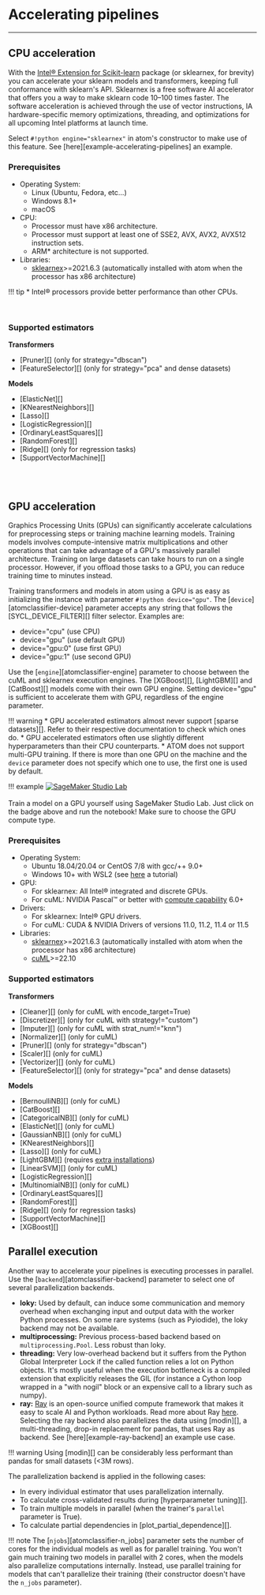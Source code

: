# Accelerating pipelines
------------------------

## CPU acceleration

With the [Intel® Extension for Scikit-learn](https://intel.github.io/scikit-learn-intelex/index.html)
package (or sklearnex, for brevity) you can accelerate your sklearn
models and transformers, keeping full conformance with sklearn's API.
Sklearnex is a free software AI accelerator that offers you a way to
make sklearn code 10–100 times faster. The software acceleration is
achieved through the use of vector instructions, IA hardware-specific
memory optimizations, threading, and optimizations for all upcoming
Intel platforms at launch time.

Select `#!python engine="sklearnex"` in atom's constructor to make use
of this feature. See [here][example-accelerating-pipelines] an example.

### Prerequisites

* Operating System:
    - Linux (Ubuntu, Fedora, etc...)
    - Windows 8.1+
    - macOS
* CPU:
    - Processor must have x86 architecture.
    - Processor must support at least one of SSE2, AVX, AVX2, AVX512 instruction sets.
    - ARM* architecture is not supported.
* Libraries:
    - [sklearnex](https://intel.github.io/scikit-learn-intelex/index.html)>=2021.6.3 (automatically installed with atom when the processor has x86 architecture)

!!! tip
    * Intel® processors provide better performance than other CPUs.

<br>

### Supported estimators

**Transformers**

* [Pruner][] (only for strategy="dbscan")
* [FeatureSelector][] (only for strategy="pca" and dense datasets)

**Models**

* [ElasticNet][]
* [KNearestNeighbors][]
* [Lasso][]
* [LogisticRegression][]
* [OrdinaryLeastSquares][]
* [RandomForest][]
* [Ridge][] (only for regression tasks)
* [SupportVectorMachine][]


<br><br>

## GPU acceleration

Graphics Processing Units (GPUs) can significantly accelerate
calculations for preprocessing steps or training machine learning
models. Training models involves compute-intensive matrix
multiplications and other operations that can take advantage of a
GPU's massively parallel architecture. Training on large datasets can
take hours to run on a single processor. However, if you offload those
tasks to a GPU, you can reduce training time to minutes instead.

Training transformers and models in atom using a GPU is as easy as
initializing the instance with parameter `#!python device="gpu"`. The
[`device`][atomclassifier-device] parameter accepts any string that
follows the [SYCL_DEVICE_FILTER][] filter selector. Examples are:

* device="cpu" (use CPU)
* device="gpu" (use default GPU)
* device="gpu:0" (use first GPU)
* device="gpu:1" (use second GPU)

Use the [`engine`][atomclassifier-engine] parameter to choose between the
cuML and sklearnex execution engines. The [XGBoost][], [LightGBM][] and
[CatBoost][] models come with their own GPU engine. Setting device="gpu"
is sufficient to accelerate them with GPU, regardless of the engine parameter.

!!! warning
    * GPU accelerated estimators almost never support [sparse datasets][].
      Refer to their respective documentation to check which ones do.
    * GPU accelerated estimators often use slightly different hyperparameters
      than their CPU counterparts.
    * ATOM does not support multi-GPU training. If there is more than one
      GPU on the machine and the `device` parameter does not specify which
      one to use, the first one is used by default.

!!! example
    [![SageMaker Studio Lab](https://studiolab.sagemaker.aws/studiolab.svg)](https://studiolab.sagemaker.aws/import/github/tvdboom/ATOM/blob/master/examples/accelerating_cuml.ipynb)<br><br>
    Train a model on a GPU yourself using SageMaker Studio Lab. Just click on
    the badge above and run the notebook! Make sure to choose the GPU compute
    type.


### Prerequisites

* Operating System:
    - Ubuntu 18.04/20.04 or CentOS 7/8 with gcc/++ 9.0+
    - Windows 10+ with WSL2 (see [here](https://developer.nvidia.com/blog/run-rapids-on-microsoft-windows-10-using-wsl-2-the-windows-subsystem-for-linux/) a tutorial)
* GPU: 
    - For sklearnex: All Intel® integrated and discrete GPUs.
    - For cuML: NVIDIA Pascal™ or better with [compute capability](https://developer.nvidia.com/cuda-gpus) 6.0+
* Drivers:
    - For sklearnex: Intel® GPU drivers.
    - For cuML: CUDA & NVIDIA Drivers of versions 11.0, 11.2, 11.4 or 11.5
* Libraries:
    - [sklearnex](https://intel.github.io/scikit-learn-intelex/index.html)>=2021.6.3 (automatically installed with atom when the processor has x86 architecture)
    - [cuML](https://docs.rapids.ai/api/cuml/stable/)>=22.10

### Supported estimators

**Transformers**

* [Cleaner][] (only for cuML with encode_target=True)
* [Discretizer][] (only for cuML with strategy!="custom")
* [Imputer][] (only for cuML with strat_num!="knn")
* [Normalizer][] (only for cuML)
* [Pruner][] (only for strategy="dbscan")
* [Scaler][] (only for cuML)
* [Vectorizer][] (only for cuML)
* [FeatureSelector][] (only for strategy="pca" and dense datasets)


**Models**

* [BernoulliNB][] (only for cuML)
* [CatBoost][]
* [CategoricalNB][] (only for cuML)
* [ElasticNet][] (only for cuML)
* [GaussianNB][] (only for cuML)
* [KNearestNeighbors][]
* [Lasso][] (only for cuML)
* [LightGBM][] (requires [extra installations](https://lightgbm.readthedocs.io/en/latest/GPU-Tutorial.html))
* [LinearSVM][] (only for cuML)
* [LogisticRegression][]
* [MultinomialNB][] (only for cuML)
* [OrdinaryLeastSquares][]
* [RandomForest][]
* [Ridge][] (only for regression tasks)
* [SupportVectorMachine][]
* [XGBoost][]


## Parallel execution

Another way to accelerate your pipelines is executing processes in parallel.
Use the [`backend`][atomclassifier-backend] parameter to select one of several
parallelization backends.

* **loky:** Used by default, can induce some communication and memory overhead
  when exchanging input and output data with the worker Python processes. On
  some rare systems (such as Pyiodide), the loky backend may not be available.
* **multiprocessing:** Previous process-based backend based on `multiprocessing.Pool`.
  Less robust than loky.
* **threading:** Very low-overhead backend but it suffers from the Python Global
  Interpreter Lock if the called function relies a lot on Python objects. It's 
  mostly useful when the execution bottleneck is a compiled extension that
  explicitly releases the GIL (for instance a Cython loop wrapped in a "with nogil"
  block or an expensive call to a library such as numpy).
* **ray:** [Ray](https://www.ray.io/) is an open-source unified compute framework
  that makes it easy to scale AI and Python workloads. Read more about Ray [here](https://docs.ray.io/en/latest/ray-core/walkthrough.html).
  Selecting the ray backend also parallelizes the data using [modin][], a
  multi-threading, drop-in replacement for pandas, that uses Ray as backend.
  See [here][example-ray-backend] an example use case.

!!! warning
    Using [modin][] can be considerably less performant than pandas for small
    datasets (<3M rows).

The parallelization backend is applied in the following cases:

* In every individual estimator that uses parallelization internally.
* To calculate cross-validated results during [hyperparameter tuning][].
* To train multiple models in parallel (when the trainer's `parallel` parameter is True).
* To calculate partial dependencies in [plot_partial_dependence][].

!!! note
    The [`njobs`][atomclassifier-n_jobs] parameter sets the number of cores
    for the individual models as well as for parallel training. You won't
    gain much training two models in parallel with 2 cores, when the models
    also parallelize computations internally. Instead, use parallel training
    for models that can't parallelize their training (their constructor doesn't
    have the `n_jobs` parameter).
